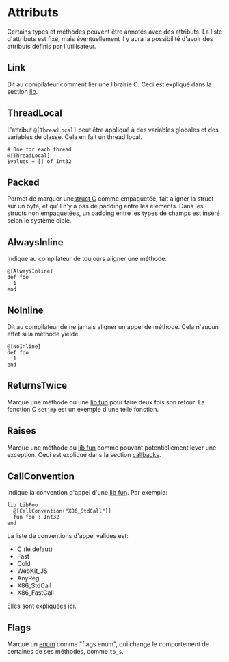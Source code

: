 # Attributs

Certains types et méthodes peuvent être annotés avec des attributs.
La liste d'attributs est fixe, mais éventuellement il y aura la possibilité d'avoir des attributs définis par l'utilisateur.

## Link

Dit au compilateur comment lier une librairie C.
Ceci est expliqué dans la section [lib](c_bindings/lib.html).

## ThreadLocal

L'attribut `@[ThreadLocal]` peut être appliqué à des variables globales et des variables de classe.
Cela en fait un thread local.

```crystal
# One for each thread
@[ThreadLocal]
$values = [] of Int32
```

## Packed

Permet de marquer une[struct C](c_bindings/struct.html) comme empaquetée,
fait aligner la struct sur un byte, et qu'il n'y a pas de padding entre les éléments.
Dans les structs non empaquetées, un padding entre les types de champs est inséré selon le système cible.

## AlwaysInline

Indique au compilateur de toujours aligner une méthode:

```crystal
@[AlwaysInline]
def foo
  1
end
```

## NoInline

Dit au compilateur de ne jamais aligner un appel de méthode.
Cela n'aucun effet si la méthode yielde.

```crystal
@[NoInline]
def foo
  1
end
```

## ReturnsTwice

Marque une méthode ou une [lib fun](c_bindings/fun.html) pour faire deux fois son retour.
La fonction C `setjmp` est un exemple d'une telle fonction.

## Raises

Marque une méthode ou [lib fun](c_bindings/fun.html) comme pouvant potentiellement lever une exception.
Ceci est expliqué dans la section [callbacks](c_bindings/callbacks.html).

## CallConvention

Indique la convention d'appel d'une [lib fun](c_bindings/fun.html). Par exemple:

```crystal
lib LibFoo
  @[CallConvention("X86_StdCall")]
  fun foo : Int32
end
```

La liste de conventions d'appel valides est:

* C (le défaut)
* Fast
* Cold
* WebKit_JS
* AnyReg
* X86_StdCall
* X86_FastCall

Elles sont expliquées [ici](http://llvm.org/docs/LangRef.html#calling-conventions).

## Flags

Marque un [enum](enum.html) comme "flags enum", qui change le comportement de certaines de ses méthodes, comme `to_s`.
